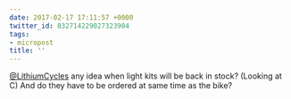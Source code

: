 ```yaml
---
date: 2017-02-17 17:11:57 +0000
twitter_id: 832714229027323904
tags:
- micropost
title: ''
---
```


[@LithiumCycles](https://twitter.com/LithiumCycles) any idea when light kits will be back in stock? (Looking at C) And do they have to be ordered at same time as the bike?
